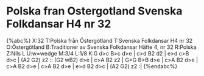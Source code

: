 # Polska fran Ostergotland Svenska Folkdansar H4 nr 32

{%abc%}
X:32
T:Polska från Östergötland
T:Svenska Folkdansar H4 nr 32
O:Östergötland
B:Traditioner av Svenska Folkdansar Häfte 4, nr 32
R:Polska
Z:Nils L
U:w=wedge
M:3/4
L:1/8
K:G
d>c B>c  d>e | c>d B2 d2  | e>d c>B d>c | (A2 G2) z2  ::
(G2 wB2) d>e | c>A B2 z2  | G>G B>B d>e | c>A B2  d>e  |
c>A B2   d>e | c>A B2 d>e | e>d B2  d>c | (A2 G2) z2  :|
{%endabc%}
